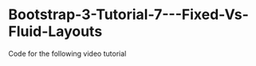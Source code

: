 Bootstrap-3-Tutorial-7---Fixed-Vs-Fluid-Layouts
===============================================

Code for the following video tutorial 
